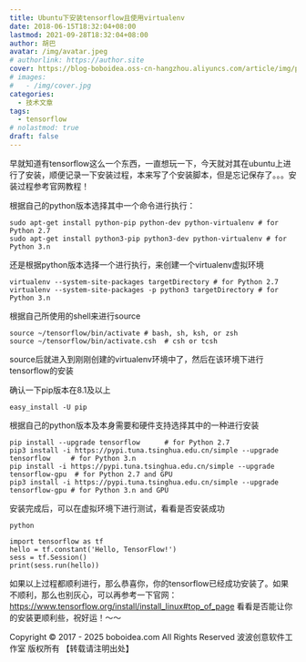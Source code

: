 ```yaml
---
title: Ubuntu下安装tensorflow且使用virtualenv
date: 2018-06-15T18:32:04+08:00
lastmod: 2021-09-28T18:32:04+08:00
author: 胡巴
avatar: /img/avatar.jpeg
# authorlink: https://author.site
cover: https://blog-boboidea.oss-cn-hangzhou.aliyuncs.com/article/img/posts/Ubuntu下安装tensorflow且使用virtualenv.jpg
# images:
#   - /img/cover.jpg
categories:
  - 技术文章
tags:
  - tensorflow
# nolastmod: true
draft: false
---
```


早就知道有tensorflow这么一个东西，一直想玩一下，今天就对其在ubuntu上进行了安装，顺便记录一下安装过程，本来写了个安装脚本，但是忘记保存了。。。安装过程参考官网教程！

<!--more-->

根据自己的python版本选择其中一个命令进行执行：

    sudo apt-get install python-pip python-dev python-virtualenv # for Python 2.7
    sudo apt-get install python3-pip python3-dev python-virtualenv # for Python 3.n
    
还是根据python版本选择一个进行执行，来创建一个virtualenv虚拟环境

    virtualenv --system-site-packages targetDirectory # for Python 2.7
    virtualenv --system-site-packages -p python3 targetDirectory # for Python 3.n

根据自己所使用的shell来进行source

    source ~/tensorflow/bin/activate # bash, sh, ksh, or zsh
    source ~/tensorflow/bin/activate.csh  # csh or tcsh

source后就进入到刚刚创建的virtualenv环境中了，然后在该环境下进行tensorflow的安装

确认一下pip版本在8.1及以上

    easy_install -U pip

根据自己的python版本及本身需要和硬件支持选择其中的一种进行安装

    pip install --upgrade tensorflow      # for Python 2.7
    pip3 install -i https://pypi.tuna.tsinghua.edu.cn/simple --upgrade tensorflow     # for Python 3.n
    pip install -i https://pypi.tuna.tsinghua.edu.cn/simple --upgrade tensorflow-gpu  # for Python 2.7 and GPU
    pip3 install -i https://pypi.tuna.tsinghua.edu.cn/simple --upgrade tensorflow-gpu # for Python 3.n and GPU

安装完成后，可以在虚拟环境下进行测试，看看是否安装成功

    python

    import tensorflow as tf
    hello = tf.constant('Hello, TensorFlow!')
    sess = tf.Session()
    print(sess.run(hello))

如果以上过程都顺利进行，那么恭喜你，你的tensorflow已经成功安装了。如果不顺利，那么也别灰心，可以再参考一下官网：https://www.tensorflow.org/install/install_linux#top_of_page
看看是否能让你的安装更顺利些，祝好运！～～

<!--declare-declare-->

Copyright &copy; 2017 - 2025 boboidea.com All Rights Reserved 波波创意软件工作室 版权所有 【转载请注明出处】
